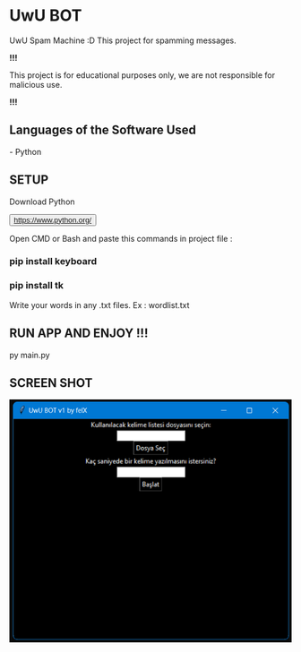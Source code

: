 <h1>UwU BOT</h1>

<p>UwU Spam Machine :D This project for spamming messages.</p>

<b>!!!</b>

<p>This project is for educational purposes only, we are not responsible for malicious use.</p>

<b>!!!</b>

<h2>Languages ​​of the Software Used</h2>

<p>- Python</p>

<h2>SETUP</h2>

<p>Download Python</p>

<button>https://www.python.org/</button>

<p>Open CMD or Bash and paste this commands in project file : </p>

<h3>pip install keyboard</h3>

<h3>pip install tk</h3>

<p>Write your words in any .txt files. Ex : wordlist.txt</p>

<h2>RUN APP AND ENJOY !!!</h2>

<p>py main.py</p>

<h2>SCREEN SHOT</h2>

![](screen.png)